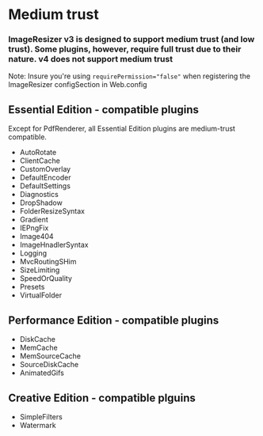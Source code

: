 
# Medium trust

### ImageResizer v3 is designed to support medium trust (and low trust). Some plugins, however, require full trust due to their nature. v4 does not support medium trust

Note: Insure you're using `requirePermission="false"` when registering the ImageResizer configSection in Web.config


## Essential Edition - compatible plugins

Except for PdfRenderer, all Essential Edition plugins are medium-trust compatible.

  * AutoRotate
  * ClientCache
  * CustomOverlay
  * DefaultEncoder
  * DefaultSettings
  * Diagnostics
  * DropShadow
  * FolderResizeSyntax
  * Gradient
  * IEPngFix
  * Image404
  * ImageHnadlerSyntax
  * Logging
  * MvcRoutingSHim
  * SizeLimiting
  * SpeedOrQuality
  * Presets
  * VirtualFolder

## Performance Edition - compatible plugins

  * DiskCache
  * MemCache
  * MemSourceCache
  * SourceDiskCache
  * AnimatedGifs
  
## Creative Edition - compatible plguins

* SimpleFilters
* Watermark

